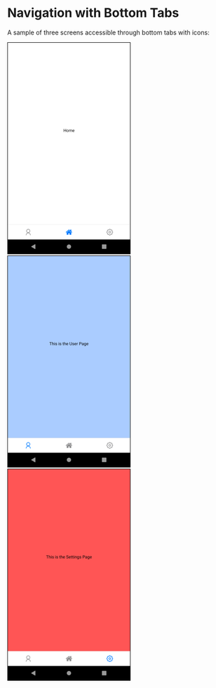 # Navigation with Bottom Tabs

A sample of three screens accessible through bottom tabs with icons:

![Screenshot](screenshot1.png)
![Screenshot](screenshot2.png)
![Screenshot](screenshot3.png)